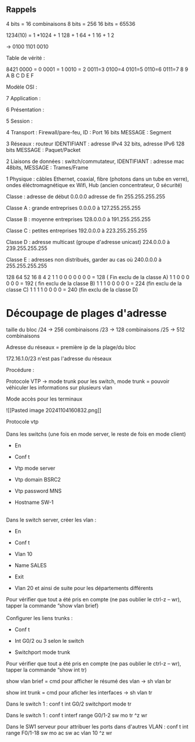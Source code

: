 
## Rappels

4 bits = 16 combinaisons
8 bits = 256 
16 bits = 65536


1234(10) = 1 *1024 + 1 128 + 1  64 + 1 16  + 1 2

-> 0100 1101 0010

Table de vérité :

8421
0000 = 0
0001 = 1
0010 = 2
0011=3
0100=4
0101=5
0110=6
0111=7
      8
      9
      A
      B
      C
      D
      E
      F

Modèle OSI : 

7 Application : 

6 Présentation : 

5 Session : 

4 Transport : Firewall/pare-feu, ID : Port 16 bits MESSAGE : Segment

3 Réseaux : routeur IDENTIFIANT : adresse IPv4 32 bits, adresse IPv6 128 bits MESSAGE : Paquet/Packet

2 Liaisons de données : switch/commutateur, IDENTIFIANT : adresse mac 48bits, MESSAGE : Trames/Frame

1 Physique : câbles Ethernet, coaxial, fibre (photons dans un tube en verre), ondes éléctromagnétique ex Wifi, Hub (ancien concentrateur, 0 sécurité) 

Classe :
adresse de début 0.0.0.0          adresse de fin 255.255.255.255

Classe A : grande entreprises 0.0.0.0 à 127.255.255.255

Classe B : moyenne entreprises 128.0.0.0 à 191.255.255.255

Classe C : petites entreprises 192.0.0.0 à 223.255.255.255

Classe D : adresse multicast (groupe d'adresse unicast) 224.0.0.0 à 239.255.255.255

Classe E : adresses non distribués, garder au cas où 240.0.0.0 à 255.255.255.255

128 64 52 16  8 4 2 1 
1     0   0    0  0 0 0 0    = 128 ( Fin exclu de la classe A)
1     1   0     0 0 0 0 0      = 192 ( fin exclu de la classe B)
1     1   1     0 0 0 0 0      = 224 (fin exclu de la classe C)
1      1  1      1 0 0 0 0      = 240 (fin exclu de la classe D)



# Découpage de plages d'adresse 

taille du bloc /24 -> 256 combinaisons
            /23 -> 128 combinaisons
             /25 -> 512 combinaisons 



Adresse du réseaux = première ip de la plage/du bloc

172.16.1.0/23 n'est pas l'adresse du réseaux


Procédure : 

Protocole VTP -> mode trunk pour les switch, mode trunk = pouvoir véhiculer les informations sur plusieurs vlan

Mode accès pour les terminaux 

![[Pasted image 20241104160832.png]]

Protocole vtp    
   
Dans les switchs (une fois en mode server, le reste de fois en mode client)    

- En    
    
- Conf t   
    
- Vtp mode server   
    
- Vtp domain BSRC2   
    
- Vtp password MNS   
    
- Hostname SW-1   
    

   
Dans le switch server, créer les vlan :   

- En   
    
- Conf t    
    
- Vlan 10   
    
- Name SALES   
    
- Exit   
    
- Vlan 20 et ainsi de suite pour les départements différents   
    

Pour vérifier que tout a été pris en compte (ne pas oublier le ctrl-z – wr), tapper la commande “show vlan brief)   
   
Configurer les liens trunks :   

- Conf t    
    
- Int G0/2 ou 3 selon le switch   
    
- Switchport mode trunk   
    

Pour vérifier que tout a été pris en compte (ne pas oublier le ctrl-z – wr), tapper la commande “show int tr)

show vlan brief =  cmd pour afficher le résumé des vlan 
-> sh vlan br

show int trunk = cmd pour aficher les interfaces
-> sh vlan tr

Dans le switch 1 :
conf t
int G0/2
switchport mode tr

Dans le switch 1 :
conf t
interf range G0/1-2
sw mo tr
^z
wr


Dans le SW1 serveur pour attribuer les ports dans d'autres VLAN :
conf t
int range F0/1-18
sw mo ac
sw ac vlan 10
^z
wr